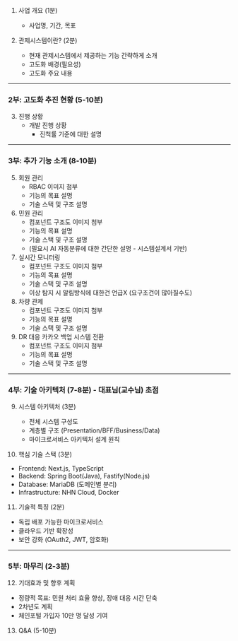 1) 사업 개요 (1분)
   - 사업명, 기간, 목표

2) 관제시스템이란? (2분)
   - 현재 관제시스템에서 제공하는 기능 간략하게 소개
   - 고도화 배경(필요성)
   - 고도화 주요 내용
---
### **2부: 고도화 추진 현황** (5-10분)

3) 진행 상황
   - 개발 진행 상황 
	   - 진척률 기준에 대한 설명
---
### **3부: 추가 기능 소개** (8-10분)

5) 회원 관리
	- RBAC 이미지 첨부
	- 기능의 목표 설명
	- 기술 스택 및 구조 설명
6) 민원 관리
	- 컴포넌트 구조도 이미지 첨부
	- 기능의 목표 설명
	- 기술 스택 및 구조 설명
	- (필요시 AI 자동분류에 대한 간단한 설명 - 시스템설계서 기반)
7) 실시간 모니터링
	- 컴포넌트 구조도 이미지 첨부
	- 기능의 목표 설명
	- 기술 스택 및 구조 설명
	- 이상 탐지 시 알림방식에 대한건 언급X (요구조건이 많아질수도)
8) 차량 관제 
	- 컴포넌트 구조도 이미지 첨부
	- 기능의 목표 설명
	- 기술 스택 및 구조 설명
9) DR 대응 카카오 백업 시스템 전환
	- 컴포넌트 구조도 이미지 첨부
	- 기능의 목표 설명
	- 기술 스택 및 구조 설명


---

### **4부: 기술 아키텍처** (7-8분) - **대표님(교수님) 초점**

9) 시스템 아키텍처 (3분)
   - 전체 시스템 구성도
   - 계층별 구조 (Presentation/BFF/Business/Data)
   - 마이크로서비스 아키텍처 설계 원칙

10) 핵심 기술 스택 (3분)
   - Frontend: Next.js, TypeScript
   - Backend: Spring Boot(Java), Fastify(Node.js)
   - Database: MariaDB (도메인별 분리)
   - Infrastructure: NHN Cloud, Docker

11) 기술적 특징 (2분)
   - 독립 배포 가능한 마이크로서비스
   - 클라우드 기반 확장성
   - 보안 강화 (OAuth2, JWT, 암호화)


---

### **5부: 마무리** (2-3분)

12) 기대효과 및 향후 계획
   - 정량적 목표: 민원 처리 효율 향상, 장애 대응 시간 단축
   - 2차년도 계획
   - 체인포털 가입자 10만 명 달성 기여

13) Q&A (5-10분)